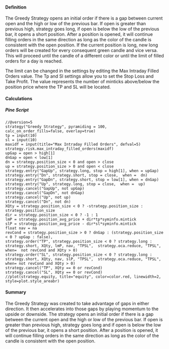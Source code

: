 #### Definition

The Greedy Strategy opens an initial order if there is a gap between current open and the high or low of the previous bar. If open is greater than previous high, strategy goes long, if open is below the low of the previous bar, it opens a short position. After a position is opened, it will continue filling orders in the same direction as long as the color of the candle is consistent with the open position. If the current position is long, new long orders will be created for every consequent green candle and vice versa. This will proceed until the candle of a different color or until the limit of filled orders for a day is reached. 

The limit can be changed in the settings by editing the Max Intraday Filled Orders value. The Tp and Sl settings allow you to set the Stop Loss and Take Profit. The value represents the number of minticks above/below the position price where the TP and SL will be located.

#### Calculations

##### Pine Script

```
//@version=5
strategy("Greedy Strategy", pyramiding = 100, calc_on_order_fills=false, overlay=true)
tp = input(10)
sl = input(10)
maxidf = input(title="Max Intraday Filled Orders", defval=5)
strategy.risk.max_intraday_filled_orders(maxidf)
upGap = open > high[1]
dnGap = open < low[1]
dn = strategy.position_size < 0 and open > close
up = strategy.position_size > 0 and open < close
strategy.entry("GapUp", strategy.long, stop = high[1], when = upGap)
strategy.entry("Dn", strategy.short, stop = close,  when =  dn)
strategy.entry("GapDn", strategy.short, stop = low[1], when = dnGap)
strategy.entry("Up", strategy.long, stop = close,  when =  up)
strategy.cancel("GapUp", not upGap)
strategy.cancel("GapDn", not dnGap)
strategy.cancel("Up", not up)
strategy.cancel("Dn", not dn)
XQty = strategy.position_size < 0 ? -strategy.position_size : strategy.position_size
dir = strategy.position_size < 0 ? -1 : 1
lmP = strategy.position_avg_price + dir*tp*syminfo.mintick
slP = strategy.position_avg_price - dir*sl*syminfo.mintick
float nav = na
revCond = strategy.position_size > 0 ? dnGap : (strategy.position_size < 0 ? upGap : false),
strategy.order("TP", strategy.position_size < 0 ? strategy.long : strategy.short, XQty, lmP, nav, "TPSL",  strategy.oca.reduce, "TPSL", when=  not revCond and XQty > 0)
strategy.order("SL", strategy.position_size < 0 ? strategy.long : strategy.short, XQty, nav, slP, "TPSL",  strategy.oca.reduce, "TPSL", when= not revCond and XQty > 0)
strategy.cancel("TP", XQty == 0 or revCond)
strategy.cancel("SL", XQty == 0 or revCond)
//plot(strategy.equity, title="equity", color=color.red, linewidth=2, style=plot.style_areabr)
```

#### Summary

The Greedy Strategy was created to take advantage of gaps in either direction. It then accelerates into those gaps by playing momentum to the upside or downside. The strategy opens an initial order if there is a gap between the current open and the high or low of the previous bar. If open is greater than previous high, strategy goes long and if open is below the low of the previous bar, it opens a short position. After a position is opened, it will continue filling orders in the same direction as long as the color of the candle is consistent with the open position.